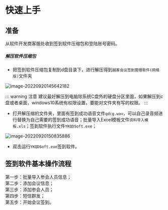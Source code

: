 # 快速上手

## 准备

从软件开发商客服处收到签到软件压缩包和登陆账号密码。

##### 解压软件压缩包

* 把签到软件压缩包复制到d盘目录下，进行解压得到`越客会议签到管理软件(网络版)`文件夹

![image-20220920145642182](https://vuepressdocs.oss-cn-hangzhou.aliyuncs.com/docsimages/202209201456216.png)

::: warning 注意
  建议最好解压到电脑除系统C盘外的硬盘分区里面，如果解压到c盘或者桌面，windows10系统有权限设置，要能对文件夹有写的权限。
:::

* 打开解压缩的文件夹，里面有签到成功语音文件`qdcg.wav`，可以自己录音频进行替换为自己需要的签到成功语音；批量导入Excel模板文件`资料导入模板.xls`；签到软件执行文件`YKQDSoft.exe`；

![image-20220920150835886](https://vuepressdocs.oss-cn-hangzhou.aliyuncs.com/docsimages/202209201508947.png)

* 双击运行`YKQDSoft.exe`签到软件。

## 签到软件基本操作流程

第一步：批量导入参会人员信息；<br>
第二步：添加会议信息；<br>
第三步：添加参会人员；<br>
第四步：短信群发；<br>
第五步：开始会议签到。<br>

